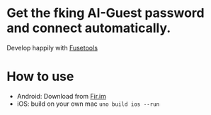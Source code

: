 # Get the fking AI-Guest password and connect automatically.
Develop happily with [Fusetools](https://www.fusetools.com)

# How to use
* Android: Download from [Fir.im](http://fir.im/wifly)
* iOS: build on your own mac `uno build ios --run`